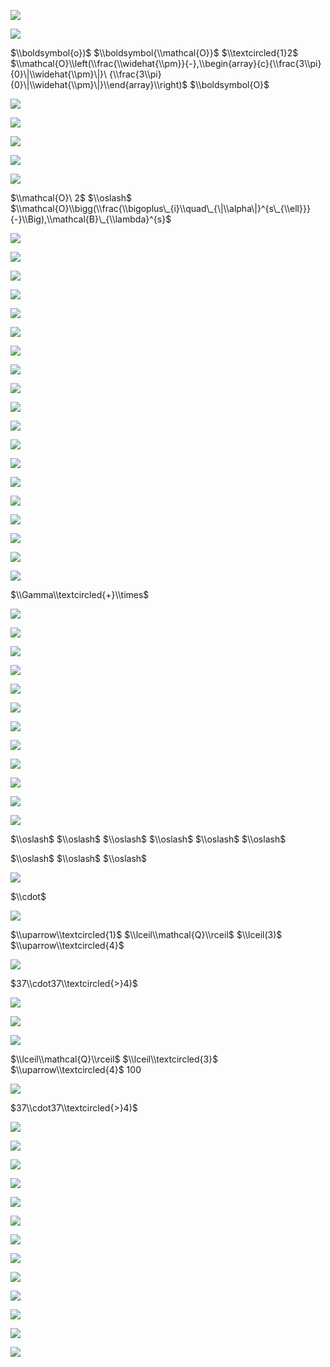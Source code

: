 ![](https://www.nta.go.jp/tmp/f945aecc-13dd-4500-9a39-d4bc344d2ff0/images/9351191a53a9a34d7ef0e0f5ea00721e91239f4857c839337684b568d66b4c6e.jpg)

![](https://www.nta.go.jp/tmp/f945aecc-13dd-4500-9a39-d4bc344d2ff0/images/0d145d00651445436af034bc2539e888c1bc903990a2787ce312f87342ddb7dc.jpg)

$\\boldsymbol{o})$ $\\boldsymbol{\\mathcal{O}}$ $\\textcircled{1}2$ $\\mathcal{O}\\left(\\frac{\\widehat{\\pm}}{-},\\begin{array}{c}{\\frac{3\\pi}{0}\|\\widehat{\\pm}\|}\ {\\frac{3\\pi}{0}\|\\widehat{\\pm}\|}\\end{array}\\right)$ $\\boldsymbol{O}$

![](https://www.nta.go.jp/tmp/f945aecc-13dd-4500-9a39-d4bc344d2ff0/images/5648bbdfc9e1013066a939a3707fc27f673c28a2db9236d9b2dece4d19c87986.jpg)

![](https://www.nta.go.jp/tmp/f945aecc-13dd-4500-9a39-d4bc344d2ff0/images/f43819945e0218822e61a47848cdda48f3b69a3c943cbcb098fed1a02652a082.jpg)

![](https://www.nta.go.jp/tmp/f945aecc-13dd-4500-9a39-d4bc344d2ff0/images/cf56b6d23d74fc461efa8e9bb77316ab2ef1016b7b98c1b68851f9b0888e8e89.jpg)

![](https://www.nta.go.jp/tmp/f945aecc-13dd-4500-9a39-d4bc344d2ff0/images/5153092e6df01f60acf1cb9564de1fdac7805cb02e0ed825a6e1c83f81ec5e5e.jpg)

![](https://www.nta.go.jp/tmp/f945aecc-13dd-4500-9a39-d4bc344d2ff0/images/d9ff416aaadc86a46496acac118912ce3ac610660ea9ce5666a5f46e30036834.jpg)

$\\mathcal{O}\ 2$ $\\oslash$ $\\mathcal{O}\\bigg(\\frac{\\bigoplus\_{i}\\quad\_{\|\\alpha\|}^{s\_{\\ell}}}{-}\\Big),\\mathcal{B}\_{\\lambda}^{s}$

![](https://www.nta.go.jp/tmp/f945aecc-13dd-4500-9a39-d4bc344d2ff0/images/242f63ff876da8925b78394494939c95ec32635bd5fe817b110961d33ba82819.jpg)

![](https://www.nta.go.jp/tmp/f945aecc-13dd-4500-9a39-d4bc344d2ff0/images/37130cdd3a8f4f0c0ac705ad0a4d71261b8cb7be19479cf886f776df5cc60c69.jpg)

![](https://www.nta.go.jp/tmp/f945aecc-13dd-4500-9a39-d4bc344d2ff0/images/b00c342acfd034d8d3ab48cb2ed6d4cc93e5fff452c0bedacc26d1a6e5e69675.jpg)

![](https://www.nta.go.jp/tmp/f945aecc-13dd-4500-9a39-d4bc344d2ff0/images/644c84d678be9e2024bb530cfd67debcd8e1eaaffde634f0d231d1263ced4dbf.jpg)

![](https://www.nta.go.jp/tmp/f945aecc-13dd-4500-9a39-d4bc344d2ff0/images/cc828c5043f193a566431479fd6b48ba739d700686ec3a7442fc5fcc5ce1b28c.jpg)

![](https://www.nta.go.jp/tmp/f945aecc-13dd-4500-9a39-d4bc344d2ff0/images/b498be14ea1f4c6ddcc8c74844f60ad54c9f3c038877f548c9418517eff38b75.jpg)

![](https://www.nta.go.jp/tmp/f945aecc-13dd-4500-9a39-d4bc344d2ff0/images/d0a0ae4a422c1154fbf7d5d4b07fcaa84af14805a6e403b9f2aad962a000163b.jpg)

![](https://www.nta.go.jp/tmp/f945aecc-13dd-4500-9a39-d4bc344d2ff0/images/a3284e75ec43cd458f39aeed967a0d45f17031aea2e7525d91b02aab8dcbb4ca.jpg)

![](https://www.nta.go.jp/tmp/f945aecc-13dd-4500-9a39-d4bc344d2ff0/images/e738a7a639f56bb582d64f76eed908f61847c6c84f5bf9069718f4fe1e7dceb0.jpg)

![](https://www.nta.go.jp/tmp/f945aecc-13dd-4500-9a39-d4bc344d2ff0/images/11227b275b48338246272b398c47da3db5d4aebc53807ad59061972c3610ee1d.jpg)

![](https://www.nta.go.jp/tmp/f945aecc-13dd-4500-9a39-d4bc344d2ff0/images/414d0d57c44377008f56e61b98cb6b4a9a9789add816af9770a30f116aab49fd.jpg)

![](https://www.nta.go.jp/tmp/f945aecc-13dd-4500-9a39-d4bc344d2ff0/images/7b466e8e6eedde5dd3de2b5317845b160e6e5fd6dd09e10ae2f233d240e4f4ea.jpg)

![](https://www.nta.go.jp/tmp/f945aecc-13dd-4500-9a39-d4bc344d2ff0/images/d520c4a62f1ae35e41bfd760e6ff87b80a948ed54fb870a5470cb4be2b608ec2.jpg)

![](https://www.nta.go.jp/tmp/f945aecc-13dd-4500-9a39-d4bc344d2ff0/images/0c6bf447f49b29a2b4771a6f14cf1a711eed91e38b62e9b2f9ca7a1026f7f898.jpg)

![](https://www.nta.go.jp/tmp/f945aecc-13dd-4500-9a39-d4bc344d2ff0/images/a6f68f0616b47802e08b95e3bf15aca59177733edd7f36b4473ccbf3155a46da.jpg)

![](https://www.nta.go.jp/tmp/f945aecc-13dd-4500-9a39-d4bc344d2ff0/images/c31a0753d6cea0456d1da020527158315aad457067d5103a7259634ab60e48e9.jpg)

![](https://www.nta.go.jp/tmp/f945aecc-13dd-4500-9a39-d4bc344d2ff0/images/a0e5e8849098348294776079738da2696bd620847dc781850c48e734364531d9.jpg)

![](https://www.nta.go.jp/tmp/f945aecc-13dd-4500-9a39-d4bc344d2ff0/images/bfadbaf76b6ca99fceb86efac63bc153883aa489590f065ed7f7d3860475cfc0.jpg)

![](https://www.nta.go.jp/tmp/f945aecc-13dd-4500-9a39-d4bc344d2ff0/images/e113ef2b814c6f762c459e0eb5667dc2f020865760937962ef67c8fa822b7b4e.jpg)

$\\Gamma\\textcircled{+}\\times$

![](https://www.nta.go.jp/tmp/f945aecc-13dd-4500-9a39-d4bc344d2ff0/images/4170c0aaf513a107c4e21d8fdc798575500267d453294bd60c02dbe3289166fb.jpg)

![](https://www.nta.go.jp/tmp/f945aecc-13dd-4500-9a39-d4bc344d2ff0/images/6e5a0912cabc6d98f936b51f2381657a9cf2acd12dc9f70b9a948d442be3f70a.jpg)

![](https://www.nta.go.jp/tmp/f945aecc-13dd-4500-9a39-d4bc344d2ff0/images/8ca3ea1f17df25891844bc6217a5298e74d3ef5f093ad8cbe45232923d0fd875.jpg)

![](https://www.nta.go.jp/tmp/f945aecc-13dd-4500-9a39-d4bc344d2ff0/images/e063c3300fbe1aa2b376360131242f3ae1bc7b08a1bacfaa4bd17d587a326046.jpg)

![](https://www.nta.go.jp/tmp/f945aecc-13dd-4500-9a39-d4bc344d2ff0/images/592bbff69665a49b7a21b59ba2c4939daf88a480b6cdb72a004ae0bcf676ac47.jpg)

![](https://www.nta.go.jp/tmp/f945aecc-13dd-4500-9a39-d4bc344d2ff0/images/5c367720c124a57bb137bad92a425817cdef930f0f56460b62d702be066c9957.jpg)

![](https://www.nta.go.jp/tmp/f945aecc-13dd-4500-9a39-d4bc344d2ff0/images/a64791d7b2f4ab85b7fed22a6114c708c794d2333f8faf0e43c47858fceb04ee.jpg)

![](https://www.nta.go.jp/tmp/f945aecc-13dd-4500-9a39-d4bc344d2ff0/images/8eda765f94afef7f74e111a2b422aeb3503085e4d44a179b077ee2ab7c0c7e42.jpg)

![](https://www.nta.go.jp/tmp/f945aecc-13dd-4500-9a39-d4bc344d2ff0/images/79a640f0acaa21e8c6c7e266f4db5538282f9566056c1b322998bed15a04e675.jpg)

![](https://www.nta.go.jp/tmp/f945aecc-13dd-4500-9a39-d4bc344d2ff0/images/c00b8a9b744b95a38204a46c2545709e02801874ea9199e31045c711f274085e.jpg)

![](https://www.nta.go.jp/tmp/f945aecc-13dd-4500-9a39-d4bc344d2ff0/images/54f1b133ec27daf24f01e97c0fa1ca0ef330d90ebf17cabaf10f19ee1f673b1f.jpg)

![](https://www.nta.go.jp/tmp/f945aecc-13dd-4500-9a39-d4bc344d2ff0/images/7217ad5db7be1d56838aef6a090212bc779cbd81e8c08439b229f4a15ab14c5b.jpg)

$\\oslash$ $\\oslash$ $\\oslash$ $\\oslash$ $\\oslash$ $\\oslash$

$\\oslash$ $\\oslash$ $\\oslash$

![](https://www.nta.go.jp/tmp/f945aecc-13dd-4500-9a39-d4bc344d2ff0/images/3eb7b1a6527debea9b5c4d88916d2194c0b6d3e6f45a79fc3c3a77f0c729a74f.jpg)

$\\cdot$

![](https://www.nta.go.jp/tmp/f945aecc-13dd-4500-9a39-d4bc344d2ff0/images/8bb8b4168e5b5c13861cce95af684b83e78e82354e79b74ecb0dc74346c649ce.jpg)

$\\uparrow\\textcircled{1}$ $\\lceil\\mathcal{Q}\\rceil$ $\\lceil(3)$ $\\uparrow\\textcircled{4}$

![](https://www.nta.go.jp/tmp/f945aecc-13dd-4500-9a39-d4bc344d2ff0/images/5aa1004bd37de6faf62776053558b2c19d7501d6a705a2f647d0cb902025da53.jpg)

$37\\cdot37\\textcircled{>}4)$

![](https://www.nta.go.jp/tmp/f945aecc-13dd-4500-9a39-d4bc344d2ff0/images/2c7f479bdd1925566a58792cc1676be2b6ac3ebf871ed55dbbe91f51cf2868de.jpg)

![](https://www.nta.go.jp/tmp/f945aecc-13dd-4500-9a39-d4bc344d2ff0/images/15d05a7a4cfba71bdd9276420416a5829d9822774f763d7ad29f85c13277e92e.jpg)

![](https://www.nta.go.jp/tmp/f945aecc-13dd-4500-9a39-d4bc344d2ff0/images/7b9b0a07a45e3e47dde46784f2ba8e2536b5a0d2a516abb0a1db33b621c7cbd1.jpg)

$\\lceil\\mathcal{Q}\\rceil$ $\\lceil\\textcircled{3}$ $\\uparrow\\textcircled{4}$ $100$

![](https://www.nta.go.jp/tmp/f945aecc-13dd-4500-9a39-d4bc344d2ff0/images/a4f16e701dcf205861491e0905ca4828af101897efae4d59a000584fb7cf20a8.jpg)

$37\\cdot37\\textcircled{>}4)$

![](https://www.nta.go.jp/tmp/f945aecc-13dd-4500-9a39-d4bc344d2ff0/images/c0c34fa91fb0ed54cf1dc9e6fa1fec13cf40825220cb6c0776d7c333c36afe40.jpg)

![](https://www.nta.go.jp/tmp/f945aecc-13dd-4500-9a39-d4bc344d2ff0/images/6af71a25254cd4164ac45db511a8cc588fad4d64293482401595faa3ebab0377.jpg)

![](https://www.nta.go.jp/tmp/f945aecc-13dd-4500-9a39-d4bc344d2ff0/images/17b6cc0a112a91a96403a407be9a36adc3d3cbc641cb5a901fb2c6d473dcc5d9.jpg)

![](https://www.nta.go.jp/tmp/f945aecc-13dd-4500-9a39-d4bc344d2ff0/images/23e7efb09f147815274e31bded35bd0f0c509a5e56615d315b16ada18e389d9f.jpg)

![](https://www.nta.go.jp/tmp/f945aecc-13dd-4500-9a39-d4bc344d2ff0/images/e1d4e6a681439bfd7bacab548dc68b3ba1c379e88ada4b866c8e89c10839ad7b.jpg)

![](https://www.nta.go.jp/tmp/f945aecc-13dd-4500-9a39-d4bc344d2ff0/images/1bde883ef9b6675c67e625c788aacf771b67dd62a67ccbb3edf8d26b513392dc.jpg)

![](https://www.nta.go.jp/tmp/f945aecc-13dd-4500-9a39-d4bc344d2ff0/images/cd735e2c8cd3fb199f90bfdf4e49befce6cf695dee2be9856972761e64c5bda6.jpg)

![](https://www.nta.go.jp/tmp/f945aecc-13dd-4500-9a39-d4bc344d2ff0/images/83e2790cd01b60079bdd3ca02c91b98c943ce8673b1e4ede3e407ecfc6d3db3f.jpg)

![](https://www.nta.go.jp/tmp/f945aecc-13dd-4500-9a39-d4bc344d2ff0/images/014a76d3e47d1b28bc55602fa50f7f32eda8b9bdb6e46cb3cf9f295f22029d1c.jpg)

![](https://www.nta.go.jp/tmp/f945aecc-13dd-4500-9a39-d4bc344d2ff0/images/33d584bc913bf96ab7e173a94115d8353110d32c9d28806e008eaa68a137c9c1.jpg)

![](https://www.nta.go.jp/tmp/f945aecc-13dd-4500-9a39-d4bc344d2ff0/images/04890214ecb17be5932bbb87ec27830131952a2cdf92a3f18a60e8b8bf8147b2.jpg)

![](https://www.nta.go.jp/tmp/f945aecc-13dd-4500-9a39-d4bc344d2ff0/images/4f3eb040af21948516dcb7808e6460252d363fc9c15eebb459a1306999cd77c4.jpg)

![](https://www.nta.go.jp/tmp/f945aecc-13dd-4500-9a39-d4bc344d2ff0/images/f8e755e4f031ffa15e5771000414f976fbd2dd50cfec2a6d55c0bfd14fb3565d.jpg)